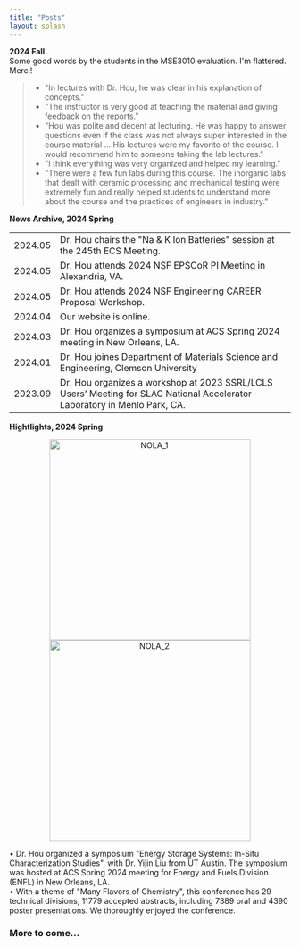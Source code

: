 ```yaml
---
title: "Posts"
layout: splash
---
```

<!-- &bull;&nbsp;text<br> -->
<strong>2024 Fall</strong><br>
Some good words by the students in the MSE3010 evaluation. I'm flattered. Merci!<br>
<blockquote>
  <ul>
    <li>"In lectures with Dr. Hou, he was clear in his explanation of concepts."</li>
    <li>"The instructor is very good at teaching the material and giving feedback on the reports."</li>
    <li>"Hou was polite and decent at lecturing. He was happy to answer questions even if the class was not always super interested in the course material ... His lectures were my favorite of the course. I would recommend him to someone taking the lab lectures."</li>
    <li>"I think everything was very organized and helped my learning."</li>
    <li>"There were a few fun labs during this course. The inorganic labs that dealt with ceramic processing and mechanical testing were extremely fun and really helped students to understand more about the course and the practices of engineers in industry."</li>
  </ul>
</blockquote>

<strong>News Archive, 2024 Spring</strong>
<table>
    <tbody>
        <tr><td>2024.05</td><td>Dr. Hou chairs the "Na & K Ion Batteries" session at the 245th ECS Meeting.</td></tr>
        <tr><td>2024.05</td><td>Dr. Hou attends 2024 NSF EPSCoR PI Meeting in Alexandria, VA.</td></tr>
        <tr><td>2024.05</td><td>Dr. Hou attends 2024 NSF Engineering CAREER Proposal Workshop.</td></tr>
        <tr><td>2024.04</td><td>Our website is online.</td></tr>
        <tr><td>2024.03</td><td>Dr. Hou organizes a symposium at ACS Spring 2024 meeting in New Orleans, LA.</td></tr>
        <tr><td>2024.01</td><td>Dr. Hou joines Department of Materials Science and Engineering, Clemson University</td></tr>
        <tr><td>2023.09</td><td>Dr. Hou organizes a workshop at 2023 SSRL/LCLS Users’ Meeting for SLAC National Accelerator Laboratory in Menlo Park, CA.</td></tr>
  </tbody>
</table>

<strong>Hightlights, 2024 Spring</strong>
<p align="center">
  <img alt="NOLA_1" src="/assets/images/202404_ACS_spring_1.jpg" width=360px>
  <img alt="NOLA_2" src="/assets/images/202404_ACS_spring_2.jpg" width=360px>
</p>
&bull;&nbsp;Dr. Hou organized a symposium "Energy Storage Systems: In-Situ Characterization Studies", with Dr. Yijin Liu from UT Austin. The symposium was hosted at ACS Spring 2024 meeting for Energy and Fuels Division (ENFL) in New Orleans, LA.<br>
&bull;&nbsp;With a theme of "Many Flavors of Chemistry", this conference has 29 technical divisions, 11779 accepted abstracts, including 7389 oral and 4390 poster presentations. We thoroughly enjoyed the conference.<br>

<h3>More to come…</h3>